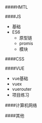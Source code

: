 ####HMTL

####JS
+ 基础
+ ES6
   - 原型链
   - promis
   - 模块



####CSS

####VUE
+ vue基础
+ vuex
+ vuerouter
+ 项目练习


####计算机网络


####其他
